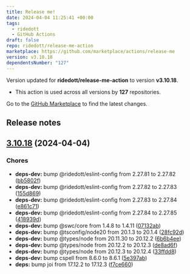 ```yaml
---
title: Release me!
date: 2024-04-04 11:25:41 +00:00
tags:
  - ridedott
  - GitHub Actions
draft: false
repo: ridedott/release-me-action
marketplace: https://github.com/marketplace/actions/release-me
version: v3.10.18
dependentsNumber: "127"
---
```



Version updated for **ridedott/release-me-action** to version **v3.10.18**.
- This action is used across all versions by **127** repositories.

Go to the [GitHub Marketplace](https://github.com/marketplace/actions/release-me) to find the latest changes.

## Release notes

## [3.10.18](https://github.com/ridedott/release-me-action/compare/v3.10.17...v3.10.18) (2024-04-04)


### Chores

* **deps-dev:** bump @ridedott/eslint-config from 2.27.81 to 2.27.82 ([bb5802f](https://github.com/ridedott/release-me-action/commit/bb5802f076535579420a30bada0a935c1de34afb))
* **deps-dev:** bump @ridedott/eslint-config from 2.27.82 to 2.27.83 ([155d869](https://github.com/ridedott/release-me-action/commit/155d869366bcd62837ee26daad1ec31aa051f586))
* **deps-dev:** bump @ridedott/eslint-config from 2.27.83 to 2.27.84 ([e861c71](https://github.com/ridedott/release-me-action/commit/e861c71bd5f3166b33993f7518604c562d1c611f))
* **deps-dev:** bump @ridedott/eslint-config from 2.27.84 to 2.27.85 ([418939d](https://github.com/ridedott/release-me-action/commit/418939db93936ae11caf9505307417d270deef3c))
* **deps-dev:** bump @swc/core from 1.4.8 to 1.4.11 ([07132ab](https://github.com/ridedott/release-me-action/commit/07132abfd4bfcfcb138a7232ab1d1b880044e574))
* **deps-dev:** bump @tsconfig/node20 from 20.1.3 to 20.1.4 ([28fc92d](https://github.com/ridedott/release-me-action/commit/28fc92d0d8dd27b9531e1e915fb802ea038a8817))
* **deps-dev:** bump @types/node from 20.11.30 to 20.12.2 ([6b6b4ee](https://github.com/ridedott/release-me-action/commit/6b6b4ee04d0b25fb0ce778e4f5939331fd1a3986))
* **deps-dev:** bump @types/node from 20.12.2 to 20.12.3 ([de8ad6f](https://github.com/ridedott/release-me-action/commit/de8ad6f9d921127bf3f35f0e64b764242ff11cad))
* **deps-dev:** bump @types/node from 20.12.3 to 20.12.4 ([33ffdd8](https://github.com/ridedott/release-me-action/commit/33ffdd8228d4d01843e85c8a0027a9743f6daf39))
* **deps-dev:** bump cspell from 8.6.0 to 8.6.1 ([5e397ab](https://github.com/ridedott/release-me-action/commit/5e397abb89a3d09d800e43658ede5db00c1648f1))
* **deps:** bump joi from 17.12.2 to 17.12.3 ([f7ce660](https://github.com/ridedott/release-me-action/commit/f7ce660f98978c6027c69d477b2414206c383da4))




